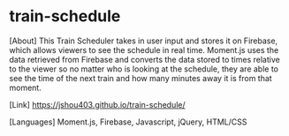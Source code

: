 # train-schedule

[About] This Train Scheduler takes in user input and stores it on Firebase, which allows viewers to see the schedule in real time. Moment.js uses the data retrieved from Firebase and converts the data stored to times relative to the viewer so no matter who is looking at the schedule, they are able to see the time of the next train and how many minutes away it is from that moment. 

[Link] https://jshou403.github.io/train-schedule/

[Languages] Moment.js, Firebase, Javascript, jQuery, HTML/CSS